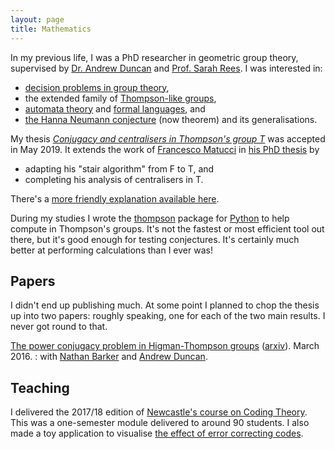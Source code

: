 ```yaml
---
layout: page
title: Mathematics
---
```


In my previous life, I was a PhD researcher in geometric group theory, supervised by [Dr. Andrew Duncan](https://www.mas.ncl.ac.uk/~najd2/) and [Prof. Sarah Rees](https://www.mas.ncl.ac.uk/~nser/).
I was interested in:

* [decision problems in group theory](https://en.wikipedia.org/wiki/Decision_problem),
* the extended family of [Thompson-like groups](https://en.wikipedia.org/wiki/Thompson_groups),
* [automata theory](https://en.wikipedia.org/wiki/Automata_theory) and [formal languages](https//en.wikipedia.org/wiki/Formal_language), and
* [the Hanna Neumann conjecture](https://en.wikipedia.org/wiki/Hanna_Neumann_conjecture) (now theorem) and its generalisations.
   
My thesis *[Conjugacy and centralisers in Thompson's group T](downloads/thesis_resubmitted.pdf)* was accepted in May 2019.
It extends the work of [Francesco Matucci](https://sites.google.com/site/francescomatucci/) in [his PhD thesis](https://arxiv.og/abs/0807.2871) by

* adapting his "stair algorithm" from F to T, and
* completing his analysis of centralisers in T.

There's a [more friendly explanation available here](downloads/project.pdf).
    
During my studies I wrote the <a class="software" href="https://github.com/DMRobertson/thompsons_v">thompson</a> package for [Python](https://python.org) to help compute in Thompson's groups.
   It's not the fastest or most efficient tool out there, but it's good enough for testing conjectures. It's certainly much better at performing calculations than I ever was!

## Papers
I didn't end up publishing much.
At some point I planned to chop the thesis up into two papers: roughly speaking, one for each of the two main results.
I never got round to that.

[The power conjugacy problem in Higman-Thompson groups](https://dx.doi.org/10.1142/S0218196716500144) ([arxiv](https://arxiv.org/abs/1503.01032)). March 2016.
: with [Nathan Barker](https://www.nodes.ac.uk/dr-nathan-barker/) and [Andrew Duncan](https://www.mas.ncl.ac.uk/~najd2/).

## Teaching
I delivered the 2017/18 edition of [Newcastle's course on Coding Theory](https://www.ncl.ac.uk/module-catalogue/module.php?code=MAS8704). This was a one-semester module delivered to around 90 students. I also made a toy application to visualise [the effect of error correcting codes](https://dmrobertson.github.io/coding-demo). 

